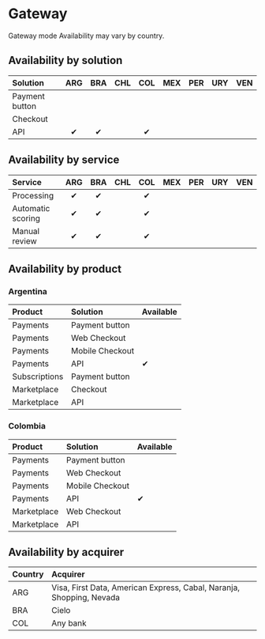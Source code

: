 # Gateway

Gateway mode Availability may vary by country.

## Availability by solution

Solution                | ARG  | BRA  | CHL  | COL  | MEX  | PER  | URY  | VEN  |
:---------------------- |:---: |:---: |:---: |:---: |:---: |:---: |:---: |:---: |
Payment button          |      |      |      |      |      |      |      |      |
Checkout                |      |      |      |      |      |      |      |      |
API                     | ✔    | ✔    |      | ✔    |      |      |      |      |

## Availability by service

Service                 | ARG  | BRA  | CHL  | COL  | MEX  | PER  | URY  | VEN  |
:---------------------- |:---: |:---: |:---: |:---: |:---: |:---: |:---: |:---: |
Processing              | ✔    | ✔    |      | ✔    |      |      |      |      |
Automatic scoring       | ✔    | ✔    |      | ✔    |      |      |      |      |
Manual review           | ✔    | ✔    |      | ✔    |      |      |      |      |

## Availability by product

### Argentina

Product       | Solution        | Available
:------------ |:--------------- |:------------------- |
Payments      | Payment button  |
Payments      | Web Checkout    |
Payments      | Mobile Checkout |
Payments      | API             | ✔
Subscriptions | Payment button  |
Marketplace   | Checkout        |
Marketplace   | API             |

### Colombia

Product       | Solution        | Available
:------------ |:--------------- |:------------------- |
Payments      | Payment button  |
Payments      | Web Checkout    |
Payments      | Mobile Checkout |
Payments      | API             | ✔
Marketplace   | Web Checkout    |
Marketplace   | API             |

## Availability by acquirer

| Country       | Acquirer                                          |
| :------------ | :-------------------------------------------------- |
| ARG           | Visa, First Data, American Express, Cabal, Naranja, Shopping, Nevada
| BRA           | Cielo
| COL           | Any bank
